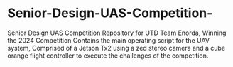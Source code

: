 # Senior-Design-UAS-Competition-
Senior Design UAS Competition Repository for UTD Team Enorda, Winning the 2024 Competition 
Contains the main operating script for the UAV system, Comprised of a Jetson Tx2 using a zed stereo camera and a cube orange flight controller to execute the challenges of the competition.
